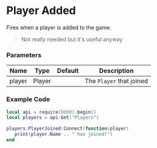 # Player Added

Fires when a player is added to the game.
> Not really needed but it's useful anyway

### Parameters
| Name | Type | Default | Description |
|------|-------|--------|-------------|
| player | Player | | The ```Player``` that joined |

### Example Code

```lua
local api = require(0000).begin()
local players = api:Get("Players")

players.PlayerJoined:Connect(function(player)
   print(player.Name .. " has joined!")
end
```
